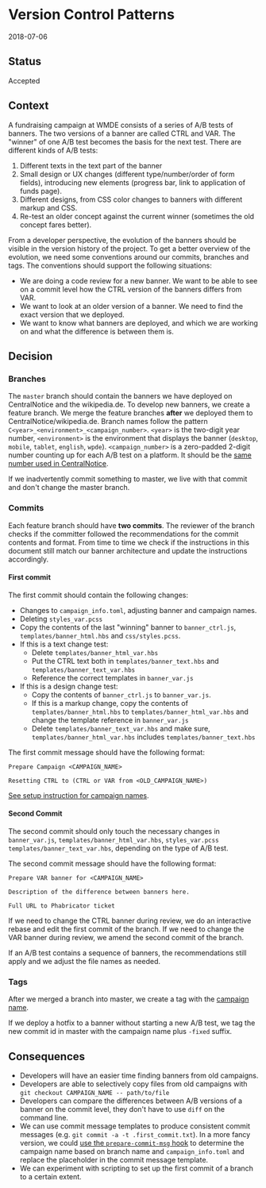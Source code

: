 # Version Control Patterns

2018-07-06

## Status

Accepted

## Context

A fundraising campaign at WMDE consists of a series of A/B tests of banners. The two versions of a banner are called CTRL and VAR.
The "winner" of one A/B test becomes the basis for the next test. There are different kinds of A/B tests:

1. Different texts in the text part of the banner
2. Small design or UX changes (different type/number/order of form fields), introducing new elements (progress bar, link to application of funds page).
3. Different designs, from CSS color changes to banners with different markup and CSS.
4. Re-test an older concept against the current winner (sometimes the old concept fares better).

From a developer perspective, the evolution of the banners should be visible in the version history of the project. To get a better overview of the evolution, we need some conventions around our commits, branches and tags. The conventions should support the following situations:

* We are doing a code review for a new banner. We want to be able to see on a commit level how the CTRL version of the banners differs from VAR.
* We want to look at an older version of a banner. We need to find the exact version that we deployed.
* We want to know what banners are deployed, and which we are working on and what the difference is between them is.

## Decision


### Branches
The `master` branch should contain the banners we have deployed on CentralNotice and the wikipedia.de.
To develop new banners, we create a feature branch. We merge the feature branches **after** we deployed them to CentralNotice/wikipedia.de.
Branch names follow the pattern `C<year>_<environment>_<campaign_number>`. `<year>` is the two-digit year number,
`<environment>` is the environment that displays the banner (`desktop`, `mobile`, `tablet`, `english`, `wpde`).
`<campaign_number>` is a zero-padded 2-digit number counting up for each A/B test on a platform.
It should be the [same number used in CentralNotice][1].

If we inadvertently commit something to master, we live with that commit and don't change the master branch.

### Commits
Each feature branch should have **two commits**.
The reviewer of the branch checks if the committer followed the recommendations for the commit contents and format.
From time to time we check if the instructions in this document still match our banner architecture and update the instructions accordingly.

#### First commit
The first commit should contain the following changes:
* Changes to `campaign_info.toml`, adjusting banner and campaign names.
* Deleting `styles_var.pcss`
* Copy the contents of the last "winning" banner to `banner_ctrl.js`, `templates/banner_html.hbs` and `css/styles.pcss`.  
* If this is a text change test:
  * Delete `templates/banner_html_var.hbs`
  * Put the CTRL text both in `templates/banner_text.hbs` and `templates/banner_text_var.hbs`
  * Reference the correct templates in `banner_var.js`
* If this is a design change test:
  * Copy the contents of `banner_ctrl.js` to `banner_var.js`.
  * If this is a markup change, copy the contents of `templates/banner_html.hbs` to `templates/banner_html_var.hbs` and change the template reference in `banner_var.js`  
  * Delete `templates/banner_text_var.hbs` and make sure, `templates/banner_html_var.hbs` includes `templates/banner_text.hbs`

The first commit message should have the following format:
```
Prepare Campaign <CAMPAIGN_NAME>

Resetting CTRL to (CTRL or VAR from <OLD_CAMPAIGN_NAME>)
```

[See setup instruction for campaign names][1].

#### Second Commit
The second commit should only touch the necessary changes in `banner_var.js`, `templates/banner_html_var.hbs`, `styles_var.pcss` `templates/banner_text_var.hbs`, depending on the type of A/B test.

The second commit message should have the following format:
```
Prepare VAR banner for <CAMPAIGN_NAME>

Description of the difference between banners here.

Full URL to Phabricator ticket  
```

If we need to change the CTRL banner during review, we do an interactive rebase and edit the first commit of the branch.
If we need to change the VAR banner during review, we amend the second commit of the branch.

If an A/B test contains a sequence of banners, the recommendations still apply and we adjust the file names as needed.

### Tags
After we merged a branch into master, we create a tag with the [campaign name][1].

If we deploy a hotfix to a banner without starting a new A/B test, we tag the new commit id in master with the campaign name plus `-fixed` suffix.

## Consequences

* Developers will have an easier time finding banners from old campaigns.
* Developers are able to selectively copy files from old campaigns with `git checkout CAMPAIGN_NAME -- path/to/file`
* Developers can compare the differences between A/B versions of a banner on the commit level, they don't have to use `diff` on the command line.
* We can use commit message templates to produce consistent commit messages (e.g. `git commit -a -t .first_commit.txt`).
  In a more fancy version, we could [use the `prepare-commit-msg` hook](https://git-scm.com/docs/githooks#_prepare_commit_msg)
  to determine the campaign name based on branch name and `campaign_info.toml` and replace the placeholder in the commit
  message template.
* We can experiment with scripting to set up the first commit of a branch to a certain extent.  

[1]: https://github.com/wmde/fundraising-infrastructure/wiki/How-to-manage-banners-on-de.wikipedia.org#campaign-names.
